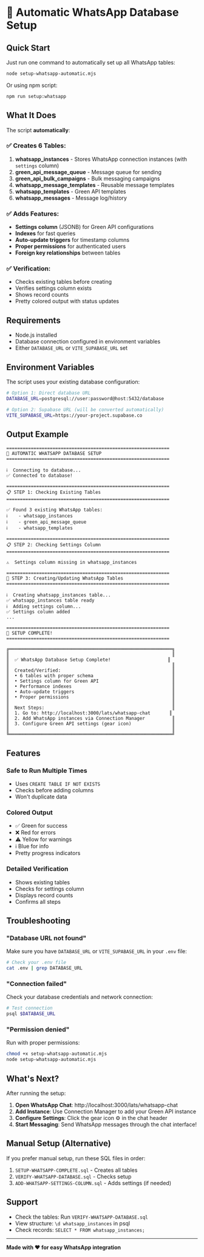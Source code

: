 # 🚀 Automatic WhatsApp Database Setup

## Quick Start

Just run one command to automatically set up all WhatsApp tables:

```bash
node setup-whatsapp-automatic.mjs
```

Or using npm script:

```bash
npm run setup:whatsapp
```

## What It Does

The script **automatically**:

### ✅ Creates 6 Tables:
1. **whatsapp_instances** - Stores WhatsApp connection instances (with `settings` column)
2. **green_api_message_queue** - Message queue for sending
3. **green_api_bulk_campaigns** - Bulk messaging campaigns
4. **whatsapp_message_templates** - Reusable message templates
5. **whatsapp_templates** - Green API templates
6. **whatsapp_messages** - Message log/history

### ✅ Adds Features:
- **Settings column** (JSONB) for Green API configurations
- **Indexes** for fast queries
- **Auto-update triggers** for timestamp columns
- **Proper permissions** for authenticated users
- **Foreign key relationships** between tables

### ✅ Verification:
- Checks existing tables before creating
- Verifies settings column exists
- Shows record counts
- Pretty colored output with status updates

## Requirements

- Node.js installed
- Database connection configured in environment variables
- Either `DATABASE_URL` or `VITE_SUPABASE_URL` set

## Environment Variables

The script uses your existing database configuration:

```bash
# Option 1: Direct database URL
DATABASE_URL=postgresql://user:password@host:5432/database

# Option 2: Supabase URL (will be converted automatically)
VITE_SUPABASE_URL=https://your-project.supabase.co
```

## Output Example

```
============================================================
🚀 AUTOMATIC WHATSAPP DATABASE SETUP
============================================================

ℹ️  Connecting to database...
✅ Connected to database!

============================================================
📋 STEP 1: Checking Existing Tables
============================================================

✅ Found 3 existing WhatsApp tables:
ℹ️    - whatsapp_instances
ℹ️    - green_api_message_queue
ℹ️    - whatsapp_templates

============================================================
📋 STEP 2: Checking Settings Column
============================================================

⚠️  Settings column missing in whatsapp_instances

============================================================
🔧 STEP 3: Creating/Updating WhatsApp Tables
============================================================

ℹ️  Creating whatsapp_instances table...
✅ whatsapp_instances table ready
ℹ️  Adding settings column...
✅ Settings column added
...

============================================================
🎉 SETUP COMPLETE!
============================================================

╔════════════════════════════════════════════════════════════╗
║                                                            ║
║  ✅ WhatsApp Database Setup Complete!                     ║
║                                                            ║
║  Created/Verified:                                         ║
║  • 6 tables with proper schema                             ║
║  • Settings column for Green API                           ║
║  • Performance indexes                                     ║
║  • Auto-update triggers                                    ║
║  • Proper permissions                                      ║
║                                                            ║
║  Next Steps:                                               ║
║  1. Go to: http://localhost:3000/lats/whatsapp-chat       ║
║  2. Add WhatsApp instances via Connection Manager          ║
║  3. Configure Green API settings (gear icon)               ║
║                                                            ║
╚════════════════════════════════════════════════════════════╝
```

## Features

### Safe to Run Multiple Times
- Uses `CREATE TABLE IF NOT EXISTS`
- Checks before adding columns
- Won't duplicate data

### Colored Output
- ✅ Green for success
- ❌ Red for errors
- ⚠️  Yellow for warnings
- ℹ️  Blue for info
- Pretty progress indicators

### Detailed Verification
- Shows existing tables
- Checks for settings column
- Displays record counts
- Confirms all steps

## Troubleshooting

### "Database URL not found"
Make sure you have `DATABASE_URL` or `VITE_SUPABASE_URL` in your `.env` file:

```bash
# Check your .env file
cat .env | grep DATABASE_URL
```

### "Connection failed"
Check your database credentials and network connection:

```bash
# Test connection
psql $DATABASE_URL
```

### "Permission denied"
Run with proper permissions:

```bash
chmod +x setup-whatsapp-automatic.mjs
node setup-whatsapp-automatic.mjs
```

## What's Next?

After running the setup:

1. **Open WhatsApp Chat**: http://localhost:3000/lats/whatsapp-chat
2. **Add Instance**: Use Connection Manager to add your Green API instance
3. **Configure Settings**: Click the gear icon ⚙️ in the chat header
4. **Start Messaging**: Send WhatsApp messages through the chat interface!

## Manual Setup (Alternative)

If you prefer manual setup, run these SQL files in order:

1. `SETUP-WHATSAPP-COMPLETE.sql` - Creates all tables
2. `VERIFY-WHATSAPP-DATABASE.sql` - Checks setup
3. `ADD-WHATSAPP-SETTINGS-COLUMN.sql` - Adds settings (if needed)

## Support

- Check the tables: Run `VERIFY-WHATSAPP-DATABASE.sql`
- View structure: `\d whatsapp_instances` in psql
- Check records: `SELECT * FROM whatsapp_instances;`

---

**Made with ❤️ for easy WhatsApp integration**

